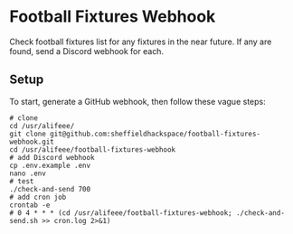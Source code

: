 # Football Fixtures Webhook

Check football fixtures list for any fixtures in the near future.
If any are found, send a Discord webhook for each.

## Setup

To start, generate a GitHub webhook, then follow these vague steps:

```crontab
# clone
cd /usr/alifeee/
git clone git@github.com:sheffieldhackspace/football-fixtures-webhook.git
cd /usr/alifeee/football-fixtures-webhook
# add Discord webhook
cp .env.example .env
nano .env
# test
./check-and-send 700
# add cron job
crontab -e
# 0 4 * * * (cd /usr/alifeee/football-fixtures-webhook; ./check-and-send.sh >> cron.log 2>&1)
```
